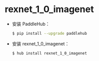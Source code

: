 # rexnet_1_0_imagenet
* 安装 PaddleHub：

    ```bash
    $ pip install --upgrade paddlehub
    ```

* 安装 rexnet_1_0_imagenet：

    ```bash
    $ hub install rexnet_1_0_imagenet
    ```
